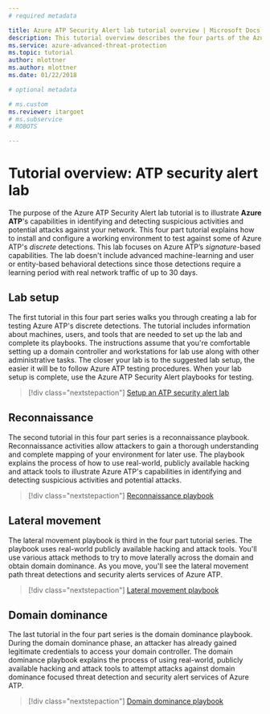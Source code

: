 ```yaml
---
# required metadata

title: Azure ATP Security Alert lab tutorial overview | Microsoft Docs
description: This tutorial overview describes the four parts of the Azure ATP Security Alert lab for simulating threats for detection by Azure ATP.
ms.service: azure-advanced-threat-protection
ms.topic: tutorial
author: mlottner
ms.author: mlottner
ms.date: 01/22/2018

# optional metadata

# ms.custom
ms.reviewer: itargoet
# ms.subservice
# ROBOTS

---
```


# Tutorial overview: ATP security alert lab

The purpose of the Azure ATP Security Alert lab tutorial is to illustrate **Azure ATP**'s capabilities in identifying and detecting suspicious activities and potential attacks against your network. This four part tutorial explains how to install and configure a working environment to test against some of Azure ATP's *discrete* detections. This lab focuses on Azure ATP’s *signature*-based capabilities. The lab doesn't include advanced machine-learning and user or entity-based behavioral detections since those detections require a learning period with real network traffic of up to 30 days.

## Lab setup

The first tutorial in this four part series walks you through creating a lab for testing Azure ATP's discrete detections. The tutorial includes information about machines, users, and tools that are needed to set up the lab and complete its playbooks. The instructions assume that you're comfortable setting up a domain controller and workstations for lab use along with other administrative tasks. The closer your lab is to the suggested lab setup, the easier it will be to follow Azure ATP testing procedures. When your lab setup is complete, use the Azure ATP Security Alert playbooks for testing.

> [!div class="nextstepaction"]
> [Setup an ATP security alert lab](/atp-playbook-setup-lab.md)

## Reconnaissance

The second tutorial in this four part series is a reconnaissance playbook. Reconnaissance activities allow attackers to gain a thorough understanding and complete mapping of your environment for later use. The playbook explains the process of how to use real-world, publicly available hacking and attack tools to illustrate Azure ATP's capabilities in identifying and detecting suspicious activities and potential attacks. 

> [!div class="nextstepaction"]
> [Reconnaissance playbook](atp-playbook-reconnaissance.md)


## Lateral movement

The lateral movement playbook is third in the four part tutorial series. The playbook uses real-world publicly available hacking and attack tools. You'll use various attack methods to try to move laterally across the domain and obtain domain dominance. As you move, you'll see the lateral movement path threat detections and security alerts services of Azure ATP. 

> [!div class="nextstepaction"]
> [Lateral movement playbook](atp-playbook-lateral-movement.md)

## Domain dominance

The last tutorial in the four part series is the domain dominance playbook. During the domain dominance phase, an attacker has already gained legitimate credentials to access your domain controller. The domain dominance playbook explains the process of using real-world, publicly available hacking and attack tools to attempt attacks against domain dominance focused threat detection and security alert services of Azure ATP.

> [!div class="nextstepaction"]
> [Domain dominance playbook](atp-playbook-domain-dominance.md)
